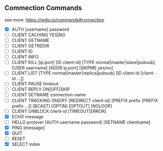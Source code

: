 ## Commection Commands

see more: https://redis.io/commands#connection

- [x] AUTH [username] password
- [ ] CLIENT CACHING YES|NO
- [ ] CLIENT GETNAME
- [ ] CLIENT GETREDIR
- [ ] CLIENT ID
- [ ] CLIENT INFO
- [ ] CLIENT KILL [ip:port] [ID client-id] [TYPE normal|master|slave|pubsub] [USER username] [ADDR ip:port] [SKIPME yes/no]
- [ ] CLIENT LIST [TYPE normal|master|replica|pubsub] [ID client-id [client-id ...]]
- [ ] CLIENT PAUSE timeout
- [ ] CLIENT REPLY ON|OFF|SKIP
- [ ] CLIENT SETNAME connection-name
- [ ] CLIENT TRACKING ON|OFF [REDIRECT client-id] [PREFIX prefix [PREFIX prefix ...]] [BCAST] [OPTIN] [OPTOUT] [NOLOOP]
- [ ] CLIENT UNBLOCK client-id [TIMEOUT|ERROR]
- [x] ECHO message
- [ ] HELLO protover [AUTH username password] [SETNAME clientname]
- [x] PING [message]
- [x] QUIT
- [ ] RESET
- [x] SELECT index
